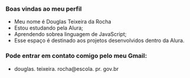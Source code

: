 ### Boas vindas ao meu perfil 
- Meu nome é Douglas Teixeira da Rocha
- Estou estudando pela Alura;
- Aprendendo sobrea linguagem de JavaScript;
- Esse espaço é destinado aos projetos desenvolvidos dentro da Alura.

### Pode entrar em contato comigo pelo meu Gmail:

- douglas. teixeira. rocha@escola. pr. gov.br





